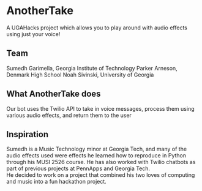 # AnotherTake
A UGAHacks project which allows you to play around with audio effects using just your voice!

## Team
Sumedh Garimella, Georgia Institute of Technology
Parker Arneson, Denmark High School
Noah Sivinski, University of Georgia

## What AnotherTake does
Our bot uses the Twilio API to take in voice messages, process them using various audio effects, and return them to the user 

## Inspiration
Sumedh is a Music Technology minor at Georgia Tech, and many of the audio effects used were effects he learned how to reproduce in Python through his MUSI 2526 course. 
He has also worked with Twilio chatbots as part of previous projects at PennApps and Georgia Tech.  
He decided to work on a project that combined his two loves of computing and music into a fun hackathon project. 

